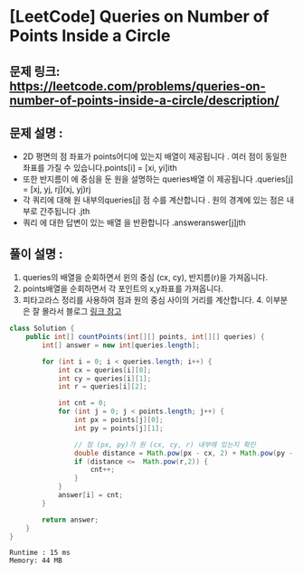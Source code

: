 # [LeetCode] Queries on Number of Points Inside a Circle

## 문제 링크: https://leetcode.com/problems/queries-on-number-of-points-inside-a-circle/description/

## 문제 설명 : 

- 2D 평면의 점 좌표가 points어디에 있는지 배열이 제공됩니다 . 여러 점이 동일한 좌표를 가질 수 있습니다.points[i] = [xi, yi]ith
- 또한 반지름이 에 중심을 둔 원을 설명하는 queries배열 이 제공됩니다 .queries[j] = [xj, yj, rj](xj, yj)rj
- 각 쿼리에 대해 원 내부의queries[j] 점 수를 계산합니다 . 원의 경계에 있는 점은 내부로 간주됩니다 .jth
- 쿼리 에 대한 답변이 있는 배열 을 반환합니다 .answeranswer[j]jth

## 풀이 설명 :

1. queries의 배열을 순회하면서 윈의 중심 (cx, cy), 반지름(r)을 가져옵니다.
2. points배열을 순회하면서 각 포인트의 x,y좌표를 가져옵니다.
3. 피타고라스 정리를 사용하여 점과 원의 중심 사이의 거리를 계산합니다.
   4. 이부분은 잘 몰라서 블로그 [링크 참고](https://dundung.tistory.com/152)

```java
class Solution {
    public int[] countPoints(int[][] points, int[][] queries) {
        int[] answer = new int[queries.length];

        for (int i = 0; i < queries.length; i++) {
            int cx = queries[i][0];
            int cy = queries[i][1];
            int r = queries[i][2];

            int cnt = 0;
            for (int j = 0; j < points.length; j++) {
                int px = points[j][0];
                int py = points[j][1];

                // 점 (px, py)가 원 (cx, cy, r) 내부에 있는지 확인
                double distance = Math.pow(px - cx, 2) + Math.pow(py - cy, 2);
                if (distance <=  Math.pow(r,2)) {
                    cnt++;
                }
            }
            answer[i] = cnt;
        }

        return answer;
    }
}

```

```text
Runtime : 15 ms
Memory: 44 MB
```